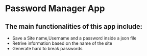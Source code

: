 # Password Manager App
## The main functionalities of this app include:

* Save a Site name,Username and a password inside a json file
* Retrive information based on the name of the site
* Generate hard to break passwords
